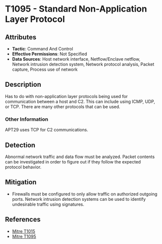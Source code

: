 # T1095 - Standard Non-Application Layer Protocol

## Attributes

- **Tactic**: Command And Control
- **Effective Permissions**: Not Specified
- **Data Sources**: Host network interface, Netflow/Enclave netflow, Network intrusion detection system, Network protocol analysis, Packet capture, Process use of network

## Description

Has to do with non-application layer protocols being used for communication between a host and C2. This can include using ICMP, UDP, or TCP. There are many other protocols that can be used.

### Other Information

APT29 uses TCP for C2 communications.

## Detection

Abnormal network traffic and data flow must be analyzed. Packet contents can be investigated in order to figure out if they follow the expected protocol behavior.

## Mitigation

- Firewalls must be configured to only allow traffic on authorized outgoing ports. Network intrusion detection systems can be used to identify undesirable traffic using signatures.

## References

-  [Mitre T1015](https://attack.mitre.org/techniques/T1015/)
- [Mitre T1095](https://attack.mitre.org/techniques/T1095/)

